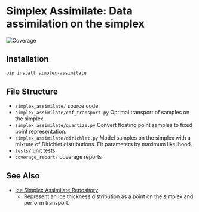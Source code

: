 # Simplex Assimilate: Data assimilation on the simplex

![Coverage]('tests/coverage.svg')

## Installation 
```bash
pip install simplex-assimilate
```

## File Structure
 - `simplex_assimilate/` source code
 - `simplex_assimilate/cdf_transport.py` Optimal transport of samples on the simplex.
 - `simplex_assimilate/quantize.py` Convert floating point samples to fixed point representation.
 - `simplex_assimilate/dirichlet.py` Model samples on the simplex with a mixture of Dirichlet distributions. Fit parameters by maximum likelihood.
 - `tests/` unit tests
 - `coverage_report/` coverage reports

## See Also
  - [Ice Simplex Assimilate Repository](https://github.com/oscarlaird/ice_simplex_assimilate)
    - Represent an ice thickness distribution as a point on the simplex and perform transport.